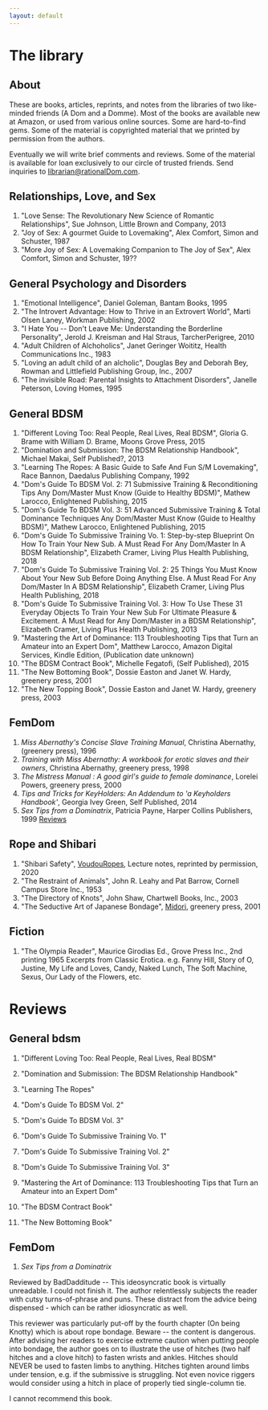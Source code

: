```yaml
---
layout: default
---
```


# The library #

## About

These are books, articles, reprints,  and notes from the libraries of two like-minded friends (A Dom and a Domme). Most of the books are available new at Amazon, or used from various online sources. Some are hard-to-find gems.  Some of the material is copyrighted material that we printed by permission from the authors.

Eventually we will write brief comments and reviews. Some of the material is available for loan exclusively to our circle of trusted friends. Send inquiries to librarian@rationalDom.com.

## Relationships, Love, and Sex

1. "Love Sense: The Revolutionary New Science of Romantic Relationships", Sue Johnson, Little Brown and Company, 2013
1. "Joy of Sex: A gourmet Guide to Lovemaking", Alex Comfort, Simon and Schuster, 1987
1. "More Joy of Sex: A Lovemaking Companion to The Joy of Sex", Alex Comfort, Simon and Schuster, 19??

## General Psychology and Disorders

1. "Emotional Intelligence", Daniel Goleman, Bantam Books, 1995
1. "The Introvert Advantage: How to Thrive in an Extrovert World", Marti Olsen Laney, Workman Publishing, 2002
1. "I Hate You -- Don't Leave Me: Understanding the Borderline Personality", Jerold J. Kreisman and Hal Straus, TarcherPerigree, 2010
1. "Adult Children of Alchoholics",  Janet Geringer Woititz, Health Communications Inc., 1983
1. "Loving an adult child of an alcholic", Douglas Bey and Deborah Bey, Rowman and Littlefield Publishing Group, Inc., 2007
1. "The invisible Road: Parental Insights to Attachment Disorders", Janelle Peterson, Loving Homes, 1995

## General BDSM
1. "Different Loving Too: Real People, Real Lives, Real BDSM", Gloria G. Brame with William D. Brame,
Moons Grove Press, 2015
1. "Domination and Submission: The BDSM Relationship Handbook", Michael Makai, Self Published?, 2013
1. "Learning The Ropes: A Basic Guide to Safe And Fun S/M Lovemaking", Race Bannon, Daedalus Publishing Company, 1992
1. "Dom's Guide To BDSM Vol. 2: 71 Submissive Training & Reconditioning Tips Any Dom/Master Must Know (Guide to Healthy BDSM)", Mathew Larocco, Enlightened Publishing, 2015
1. "Dom's Guide To BDSM Vol. 3: 51 Advanced Submissive Training & Total Dominance Techniques Any Dom/Master Must Know (Guide to Healthy BDSM)", Mathew Larocco, Enlightened Publishing, 2015
1. "Dom's Guide To Submissive Training Vo. 1: Step-by-step Blueprint On How To Train Your New Sub. A Must Read For Any Dom/Master In A BDSM Relationship", Elizabeth Cramer, Living Plus Health Publishing, 2018
1. "Dom's Guide To Submissive Training Vol. 2: 25 Things You Must Know About Your New Sub Before Doing Anything Else. A Must Read For Any Dom/Master In A BDSM Relationship", Elizabeth Cramer, Living Plus Health Publishing, 2018
1. "Dom's Guide To Submissive Training Vol. 3: How To Use These 31 Everyday Objects To Train Your New Sub For Ultimate Pleasure & Excitement. A Must Read for Any Dom/Master in a BDSM Relationship", Elizabeth Cramer, Living Plus Health Publishing, 2013
1. "Mastering the Art of Dominance: 113 Troubleshooting Tips that Turn an Amateur into an Expert Dom", Matthew Larocco, Amazon Digital Services, Kindle Edition, (Publication date unknown)
1. "The BDSM Contract Book", Michelle Fegatofi, (Self Published), 2015
1. "The New Bottoming Book", Dossie Easton and Janet W. Hardy, greenery press, 2001
1. "The New Topping Book",  Dossie Easton and Janet W. Hardy, greenery press, 2003

## FemDom
1. *Miss Abernathy's Concise Slave Training Manual*, Christina Abernathy, (greenery press), 1996
1. *Training with Miss Abernathy: A workbook for erotic slaves and their owners*, Christina Abernathy, greenery press, 1998
1. *The Mistress Manual : A good girl's guide to female dominance*, Lorelei Powers,
greenery press, 2000
1. *Tips and Tricks for KeyHolders: An Addendum to 'a Keyholders Handbook'*, Georgia Ivey Green, Self Published, 2014
1. *Sex Tips from a Dominatrix*, Patricia Payne, Harper Collins Publishers, 1999
[Reviews](#sex-tips-from-a-Dominatrix-review)

## Rope and Shibari
1. "Shibari Safety", [VoudouRopes](https://anastasiamif.wixsite.com/mysite), Lecture notes, reprinted by permission, 2020
1. "The Restraint of Animals", John R. Leahy and Pat Barrow, Cornell Campus Store Inc., 1953
1. "The Directory of Knots", John Shaw, Chartwell Books, Inc., 2003
1. "The Seductive Art of Japanese Bondage", [Midori](http://www.ranshin.com), greenery press, 2001

## Fiction

1. "The Olympia Reader", Maurice Girodias Ed., Grove Press Inc., 2nd printing 1965
Excerpts from Classic Erotica. e.g. Fanny Hill, Story of O, Justine, My Life and Loves, Candy, Naked Lunch, The Soft Machine, Sexus, Our Lady of the Flowers, etc.

# Reviews

## General bdsm

1. "Different Loving Too: Real People, Real Lives, Real BDSM"

1. "Domination and Submission: The BDSM Relationship Handbook"
1. "Learning The Ropes"
1. "Dom's Guide To BDSM Vol. 2"
1. "Dom's Guide To BDSM Vol. 3"
1. "Dom's Guide To Submissive Training Vo. 1"
1. "Dom's Guide To Submissive Training Vol. 2"
1. "Dom's Guide To Submissive Training Vol. 3"
1. "Mastering the Art of Dominance: 113 Troubleshooting Tips that Turn an Amateur into an Expert Dom"
1. "The BDSM Contract Book"
1. "The New Bottoming Book"

## FemDom

1. *Sex Tips from a Dominatrix* <a id='sex-tips-from-a-Dominatrix-review'></a>

Reviewed by BadDadditude --
This ideosyncratic book is virtually unreadable. I could not finish it. The author relentlessly subjects the reader with cutsy turns-of-phrase and puns. These distract from the advice being dispensed - which can be rather idiosyncratic as well.

This reviewer was particularly put-off by the fourth chapter (On being Knotty) which is about rope bondage. Beware -- the content is dangerous. After advising her readers to exercise extreme caution when putting people into bondage, the author goes on to illustrate the use of hitches (two half hitches and a clove hitch) to fasten wrists and ankles. Hitches should NEVER be used to fasten limbs to anything. Hitches tighten around limbs under tension, e.g. if the submissive is struggling. Not even novice riggers would consider using a hitch in place of properly tied single-column tie.

I cannot recommend this book.
